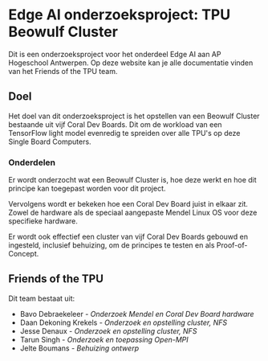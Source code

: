 # Edge AI onderzoeksproject: TPU Beowulf Cluster

Dit is een onderzoeksproject voor het onderdeel Edge AI aan AP Hogeschool Antwerpen.
Op deze website kan je alle documentatie vinden van het Friends of the TPU team.

## Doel

Het doel van dit onderzoeksproject is het opstellen van een Beowulf Cluster bestaande uit vijf Coral Dev Boards. Dit om de workload van een TensorFlow light model evenredig te spreiden over alle TPU's op deze Single Board Computers.

### Onderdelen

Er wordt onderzocht wat een Beowulf Cluster is, hoe deze werkt en hoe dit principe kan toegepast worden voor dit project.

Vervolgens wordt er bekeken hoe een Coral Dev Board juist in elkaar zit. Zowel de hardware als de speciaal aangepaste Mendel Linux OS voor deze specifieke hardware.

Er wordt ook effectief een cluster van vijf Coral Dev Boards gebouwd en ingesteld, inclusief behuizing, om de principes te testen en als Proof-of-Concept.

## Friends of the TPU

Dit team bestaat uit:

- Bavo Debraekeleer - _Onderzoek Mendel en Coral Dev Board hardware_
- Daan Dekoning Krekels - _Onderzoek en opstelling cluster, NFS_
- Jesse Denaux - _Onderzoek en opstelling cluster, NFS_
- Tarun Singh - _Onderzoek en toepassing Open-MPI_
- Jelte Boumans - _Behuizing ontwerp_
